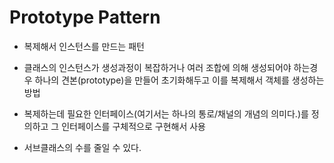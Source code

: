 # Prototype Pattern

- 복제해서 인스턴스를 만드는 패턴

- 클래스의 인스턴스가 생성과정이 복잡하거나 여러 조합에 의해 생성되어야 하는경우 하나의 견본(prototype)을 만들어 초기화해두고 이를 복제해서 객체를 생성하는 방법

* 복제하는데 필요한 인터페이스(여기서는 하나의 통로/채널의 개념의 의미다.)를 정의하고 그 인터페이스를 구체적으로 구현해서 사용

* 서브클래스의 수를 줄일 수 있다.

